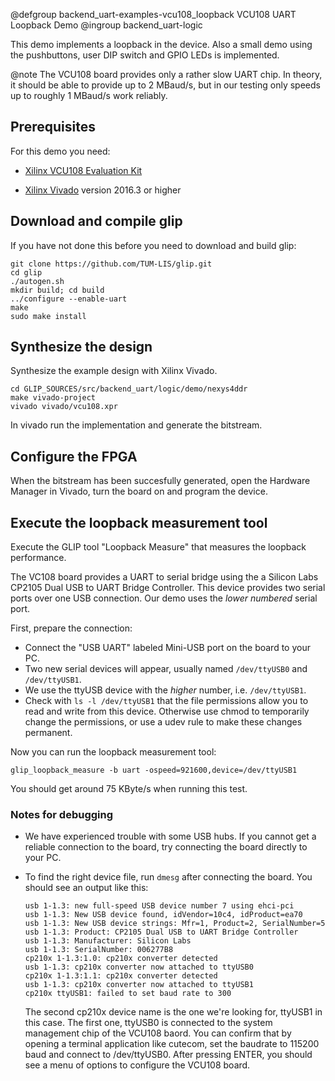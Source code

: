 @defgroup backend_uart-examples-vcu108_loopback VCU108 UART Loopback Demo
@ingroup backend_uart-logic

This demo implements a loopback in the device.
Also a small demo using the pushbuttons, user DIP switch and GPIO LEDs is implemented.

@note The VCU108 board provides only a rather slow UART chip. In theory,
it should be able to provide up to 2 MBaud/s, but in our testing only speeds
up to roughly 1 MBaud/s work reliably.

Prerequisites
-------------

For this demo you need:

* [Xilinx VCU108 Evaluation Kit](https://www.xilinx.com/products/boards-and-kits/ek-u1-vcu108-g.html)

* [Xilinx Vivado](http://www.xilinx.com/products/design-tools/vivado/)
  version 2016.3 or higher


Download and compile glip
-------------------------

If you have not done this before you need to download and build glip:

    git clone https://github.com/TUM-LIS/glip.git
    cd glip
    ./autogen.sh
    mkdir build; cd build
    ../configure --enable-uart
    make
    sudo make install


Synthesize the design
---------------------

Synthesize the example design with Xilinx Vivado.

    cd GLIP_SOURCES/src/backend_uart/logic/demo/nexys4ddr
    make vivado-project
    vivado vivado/vcu108.xpr

In vivado run the implementation and generate the bitstream.


Configure the FPGA
------------------

When the bitstream has been succesfully generated, open the Hardware
Manager in Vivado, turn the board on and program the device.


Execute the loopback measurement tool
--------------------------------------

Execute the GLIP tool "Loopback Measure" that measures the loopback
performance.

The VC108 board provides a UART to serial bridge using the a Silicon Labs
CP2105 Dual USB to UART Bridge Controller. This device provides two serial ports
over one USB connection. Our demo uses the *lower numbered* serial port.

First, prepare the connection:

* Connect the "USB UART" labeled Mini-USB port on the board to your PC.
* Two new serial devices will appear, usually named `/dev/ttyUSB0` and
  `/dev/ttyUSB1`.
* We use the ttyUSB device with the *higher* number, i.e. `/dev/ttyUSB1`.
* Check with `ls -l /dev/ttyUSB1` that the file permissions allow you to read
  and write from this device. Otherwise use chmod to temporarily change the
  permissions, or use a udev rule to make these changes permanent.

Now you can run the loopback measurement tool:

    glip_loopback_measure -b uart -ospeed=921600,device=/dev/ttyUSB1

You should get around 75 KByte/s when running this test.

### Notes for debugging

* We have experienced trouble with some USB hubs. If you cannot get a reliable
  connection to the board, try connecting the board directly to your PC.
* To find the right device file, run `dmesg` after connecting the board. You
  should see an output like this:

      usb 1-1.3: new full-speed USB device number 7 using ehci-pci
      usb 1-1.3: New USB device found, idVendor=10c4, idProduct=ea70
      usb 1-1.3: New USB device strings: Mfr=1, Product=2, SerialNumber=5
      usb 1-1.3: Product: CP2105 Dual USB to UART Bridge Controller
      usb 1-1.3: Manufacturer: Silicon Labs
      usb 1-1.3: SerialNumber: 006277B8
      cp210x 1-1.3:1.0: cp210x converter detected
      usb 1-1.3: cp210x converter now attached to ttyUSB0
      cp210x 1-1.3:1.1: cp210x converter detected
      usb 1-1.3: cp210x converter now attached to ttyUSB1
      cp210x ttyUSB1: failed to set baud rate to 300

    The second cp210x device name is the one we're looking for, ttyUSB1 in this case.
    The first one, ttyUSB0 is connected to the system management chip of the VCU108
    baord. You can confirm that by opening a terminal application like cutecom,
    set the baudrate to 115200 baud and connect to /dev/ttyUSB0. After pressing
    ENTER, you should see a menu of options to configure the VCU108 board.
